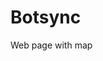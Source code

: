 # Botsync
Web page with map

<html>
<head>
<style>

html,
body,
#googleMap {
  height: 100%;
  width: 100%;
  margin: 0px;
  padding: 0px
}
</style>
<script src="https://maps.googleapis.com/maps/api/js?libraries=geometry"></script>
</head>
<body>
<div id="googleMap"></div>


<script>
function drawCurve(P1, P2, map) {
  var lineLength = google.maps.geometry.spherical.computeDistanceBetween(P1, P2);
  var lineHeading = google.maps.geometry.spherical.computeHeading(P1, P2);
  if (lineHeading < 0) {
    var lineHeading1 = lineHeading + 45;
    var lineHeading2 = lineHeading + 135;
  } else {
    var lineHeading1 = lineHeading + -45;
    var lineHeading2 = lineHeading + -135;
  }
  var pA = google.maps.geometry.spherical.computeOffset(P1, lineLength / 2.2, lineHeading1);
  var pB = google.maps.geometry.spherical.computeOffset(P2, lineLength / 2.2, lineHeading2);

  var curvedLine = new GmapsCubicBezier(P1, pA, pB, P2, 0.01, map);
}

var x = new google.maps.LatLng(14.560774500000008, 121.02631410000006);
var london = new google.maps.LatLng(51.5073509, -0.12775829999998223);
var rcbc = new google.maps.LatLng(14.560648, 121.016781);
var powerplant = new google.maps.LatLng(14.565066, 121.036184);

var trafalgar = new google.maps.LatLng(14.560774500000008, 121.02631410000006);
var mapua = new google.maps.LatLng(14.562883, 121.022039);

function initialize() {
  var mapProp = {
    center: x,
    zoom: 15,
    mapTypeId: google.maps.MapTypeId.ROADMAP
  };

  var map = new google.maps.Map(document.getElementById("googleMap"), mapProp);

  var myTrip = [trafalgar, rcbc];
  var myTrip2 = [rcbc, powerplant];

  drawCurve(trafalgar, rcbc, map);
  drawCurve(rcbc, powerplant, map);

  var marker = new google.maps.Marker({
    position: x,
  });

  var marker2 = new google.maps.Marker({
    position: london,
  });

  var marker3 = new google.maps.Marker({
    position: rcbc,
  });

  var marker4 = new google.maps.Marker({
    position: powerplant,
  });

  marker4.setMap(map);
  marker3.setMap(map);
  marker2.setMap(map);
  marker.setMap(map);
  flightPath.setMap(map);
  flightPath2.setMap(map);
}

google.maps.event.addDomListener(window, 'load', initialize);
// original Belzier Curve code from nicoabie's answer to this question on StackOverflow:
// https://stackoverflow.com/questions/5347984/letting-users-draw-curved-lines-on-a-google-map
var GmapsCubicBezier = function(latlong1, latlong2, latlong3, latlong4, resolution, map) {
  var lat1 = latlong1.lat();
  var long1 = latlong1.lng();
  var lat2 = latlong2.lat();
  var long2 = latlong2.lng();
  var lat3 = latlong3.lat();
  var long3 = latlong3.lng();
  var lat4 = latlong4.lat();
  var long4 = latlong4.lng();

  var points = [];

  for (it = 0; it <= 1; it += resolution) {
    points.push(this.getBezier({
      x: lat1,
      y: long1
    }, {
      x: lat2,
      y: long2
    }, {
      x: lat3,
      y: long3
    }, {
      x: lat4,
      y: long4
    }, it));
  }
  var path = [];
  for (var i = 0; i < points.length - 1; i++) {
    path.push(new google.maps.LatLng(points[i].x, points[i].y));
    path.push(new google.maps.LatLng(points[i + 1].x, points[i + 1].y, false));
  }

  var Line = new google.maps.Polyline({
    path: path,
    geodesic: true,
    strokeColor: "##35495e",
    strokeOpacity: 0.8,
    strokeWeight: 3
      /* dashed line:
          icons: [{
            icon: {
              path: 'M 0,-1 0,1',
              strokeOpacity: 1,
              scale: 4
            },
            offset: '0',
            repeat: '20px'
          }], */
  });

  Line.setMap(map);

  return Line;
};


GmapsCubicBezier.prototype = {

  B1: function(t) {
    return t * t * t;
  },
  B2: function(t) {
    return 3 * t * t * (1 - t);
  },
  B3: function(t) {
    return 3 * t * (1 - t) * (1 - t);
  },
  B4: function(t) {
    return (1 - t) * (1 - t) * (1 - t);
  },
  getBezier: function(C1, C2, C3, C4, percent) {
    var pos = {};
    pos.x = C1.x * this.B1(percent) + C2.x * this.B2(percent) + C3.x * this.B3(percent) + C4.x * this.B4(percent);
    pos.y = C1.y * this.B1(percent) + C2.y * this.B2(percent) + C3.y * this.B3(percent) + C4.y * this.B4(percent);
    return pos;
  }
};
</script>
</body>
</html>
